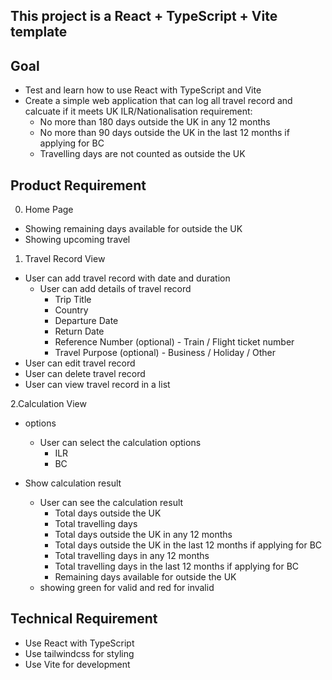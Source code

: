 ## This project is a React + TypeScript + Vite template

## Goal
- Test and learn how to use React with TypeScript and Vite
- Create a simple web application that can log all travel record and calcuate if it meets UK ILR/Nationalisation requirement:
  - No more than 180 days outside the UK in any 12 months
  - No more than 90 days outside the UK in the last 12 months if applying for BC
  - Travelling days are not counted as outside the UK

## Product Requirement

0. Home Page
- Showing remaining days available for outside the UK
- Showing upcoming travel

1. Travel Record View
- User can add travel record with date and duration
  - User can add details of travel record
    - Trip Title
    - Country
    - Departure Date
    - Return Date
    - Reference Number (optional) - Train / Flight ticket number
    - Travel Purpose (optional) - Business / Holiday / Other
- User can edit travel record
- User can delete travel record
- User can view travel record in a list

2.Calculation View
- options
  - User can select the calculation options
    - ILR
    - BC

- Show calculation result
  - User can see the calculation result
    - Total days outside the UK
    - Total travelling days
    - Total days outside the UK in any 12 months
    - Total days outside the UK in the last 12 months if applying for BC
    - Total travelling days in any 12 months
    - Total travelling days in the last 12 months if applying for BC
    - Remaining days available for outside the UK
  - showing green for valid and red for invalid


## Technical Requirement
- Use React with TypeScript
- Use tailwindcss for styling
- Use Vite for development
